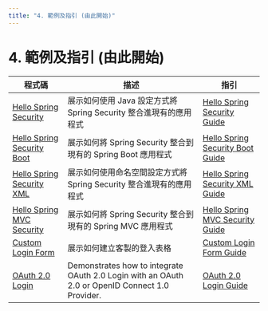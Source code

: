 ```yaml
---
title: "4. 範例及指引 (由此開始)"
---
```


# 4. 範例及指引 (由此開始)

|程式碼|描述|指引|
|---|---|---|
|[Hello Spring Security](https://github.com/spring-projects/spring-security/tree/5.0.7.RELEASE/samples/javaconfig/helloworld)|展示如何使用 Java 設定方式將 Spring Security 整合進現有的應用程式|[Hello Spring Security Guide](https://docs.spring.io/spring-security/site/docs/current/guides/html5/helloworld-javaconfig.html)|
|[Hello Spring Security Boot](https://github.com/spring-projects/spring-security/tree/5.0.7.RELEASE/samples/boot/helloworld)|展示如何將 Spring Security 整合到現有的 Spring Boot 應用程式|[Hello Spring Security Boot Guide](https://docs.spring.io/spring-security/site/docs/current/guides/html5/helloworld-boot.html)|
|[Hello Spring Security XML](https://github.com/spring-projects/spring-security/tree/5.0.7.RELEASE/samples/xml/helloworld)|展示如何使用命名空間設定方式將 Spring Security 整合進現有的應用程式|[Hello Spring Security XML Guide](https://docs.spring.io/spring-security/site/docs/current/guides/html5/helloworld-xml.html)|
|[Hello Spring MVC Security](https://github.com/spring-projects/spring-security/tree/5.0.7.RELEASE/samples/javaconfig/hellomvc)|展示如何將 Spring Security 整合到現有的 Spring MVC 應用程式|[Hello Spring MVC Security Guide](https://docs.spring.io/spring-security/site/docs/current/guides/html5/hellomvc-javaconfig.html)|
|[Custom Login Form](https://github.com/spring-projects/spring-security/tree/5.0.7.RELEASE/samples/javaconfig/form)|展示如何建立客製的登入表格|[Custom Login Form Guide](https://docs.spring.io/spring-security/site/docs/current/guides/html5/form-javaconfig.html)|
|[OAuth 2.0 Login](https://github.com/spring-projects/spring-security/tree/5.0.7.RELEASE/samples/boot/oauth2login)|Demonstrates how to integrate OAuth 2.0 Login with an OAuth 2.0 or OpenID Connect 1.0 Provider.|[OAuth 2.0 Login Guide](https://github.com/spring-projects/spring-security/blob/5.0.7.RELEASE/samples/boot/oauth2login/README.adoc)|